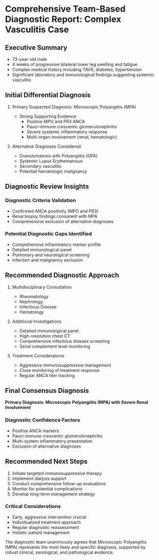 # Comprehensive Team-Based Diagnostic Report: Complex Vasculitis Case

## Executive Summary
- 73-year-old male
- 4 weeks of progressive bilateral lower leg swelling and fatigue
- Complex medical history including TAVR, diabetes, hypertension
- Significant laboratory and immunological findings suggesting systemic vasculitis

## Initial Differential Diagnosis
1. Primary Suspected Diagnosis: Microscopic Polyangiitis (MPA)
   - Strong Supporting Evidence:
     * Positive MPO and PR3 ANCA
     * Pauci-immune crescentic glomerulonephritis
     * Severe systemic inflammatory response
     * Multi-organ involvement (renal, hematologic)

2. Alternative Diagnoses Considered:
   - Granulomatosis with Polyangiitis (GPA)
   - Systemic Lupus Erythematosus
   - Secondary vasculitis
   - Potential hematologic malignancy

## Diagnostic Review Insights
### Diagnostic Criteria Validation
- Confirmed ANCA positivity (MPO and PR3)
- Renal biopsy findings consistent with MPA
- Comprehensive exclusion of alternative diagnoses

### Potential Diagnostic Gaps Identified
- Comprehensive inflammatory marker profile
- Detailed immunological panel
- Pulmonary and neurological screening
- Infection and malignancy exclusion

## Recommended Diagnostic Approach
1. Multidisciplinary Consultation
   - Rheumatology
   - Nephrology
   - Infectious Disease
   - Hematology

2. Additional Investigations
   - Detailed immunological panel
   - High-resolution chest CT
   - Comprehensive infectious disease screening
   - Serial complement level monitoring

3. Treatment Considerations
   - Aggressive immunosuppressive management
   - Close monitoring of treatment response
   - Regular ANCA titer tracking

## Final Consensus Diagnosis
**Primary Diagnosis: Microscopic Polyangiitis (MPA) with Severe Renal Involvement**

### Diagnostic Confidence Factors
- Positive ANCA markers
- Pauci-immune crescentic glomerulonephritis
- Multi-system inflammatory presentation
- Exclusion of alternative diagnoses

## Recommended Next Steps
1. Initiate targeted immunosuppressive therapy
2. Implement dialysis support
3. Conduct comprehensive follow-up evaluations
4. Monitor for potential complications
5. Develop long-term management strategy

### Critical Considerations
- Early, aggressive intervention crucial
- Individualized treatment approach
- Regular diagnostic reassessment
- Holistic patient management

The diagnostic team unanimously agrees that Microscopic Polyangiitis (MPA) represents the most likely and specific diagnosis, supported by robust clinical, serological, and pathological evidence.